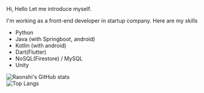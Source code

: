 
Hi, Hello
Let me introduce myself.

I'm working as a front-end developer in startup company.
Here are my skills

- Python 
- Java (with Springboot, android)
- Kotlin (with android)
- Dart(Flutter)
- NoSQL(Firestore) / MySQL
- Unity


 

![Raonshi's GitHub stats](https://github-readme-stats.vercel.app/api?username=Raonshi&show_icons=true&theme=dark)<br>
![Top Langs](https://github-readme-stats.vercel.app/api/top-langs/?username=Raonshi&theme=dark)
